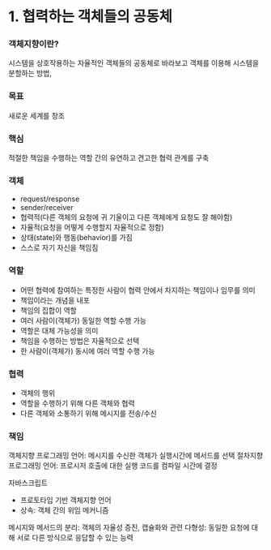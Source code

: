 
# 1. 협력하는 객체들의 공동체

### 객체지향이란? 
시스템을 상호작용하는 자율적인 객체들의 공동체로 바라보고 객체를 이용해 시스템을 분할하는 방법,

### 목표
새로운 세계를 창조

### 핵심
적절한 책임을 수행하는 역할 간의 유연하고 견고한 협력 관계를 구축

### 객체  
- request/response
- sender/receiver
- 협력적(다른 객체의 요청에 귀 기울이고 다른 객체에게 요청도 잘 해야함)
- 자율적(요청을 어떻게 수행할지 자율적으로 정함)
- 상태(state)와 행동(behavior)를 가짐
- 스스로 자기 자신을 책임짐

### 역할
- 어떤 협력에 참여하는 특정한 사람이 협력 안에서 차지하는 책임이나 임무를 의미  
- 책임이라는 개념을 내포
- 책임의 집합이 역할
- 여러 사람이(객체가) 동일한 역할 수행 가능
- 역할은 대체 가능성을 의미
- 책임을 수행하는 방법은 자율적으로 선택
- 한 사람이(객체가) 동시에 여러 역할 수행 가능

### 협력
- 객체의 행위
- 역할을 수행하기 위해 다른 객체와 협력
- 다른 객체와 소통하기 위해 메시지를 전송/수신

### 책임

객체지향 프로그래밍 언어: 메시지를 수신한 객체가 실행시간에 메서드를 선택
절차지향 프로그래밍 언어: 프로시저 호출에 대한 실행 코드를 컴파일 시간에 결정

자바스크립트
- 프로토타입 기반 객체지향 언어
- 상속: 객체 간의 위임 메커니즘

메시지와 메서드의 분리: 객체의 자율성 증진, 캡슐화와 관련
다형성: 동일한 요청에 대해 서로 다른 방식으로 응답할 수 있는 능력

